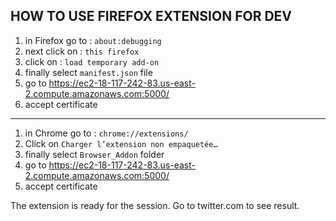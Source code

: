 ## HOW TO USE FIREFOX EXTENSION FOR DEV

1. in Firefox go to : `about:debugging`
2. next click on : `this firefox`
3. click on : `load temporary add-on`
4. finally select `manifest.json` file
5. go to https://ec2-18-117-242-83.us-east-2.compute.amazonaws.com:5000/
6. accept certificate
---
1. in Chrome go to : `chrome://extensions/`
2. Click on  `Charger l’extension non empaquetée…`
3. finally select `Browser_Addon` folder
4. go to https://ec2-18-117-242-83.us-east-2.compute.amazonaws.com:5000/
5. accept certificate

The extension is ready for the session. Go to twitter.com to see result.
